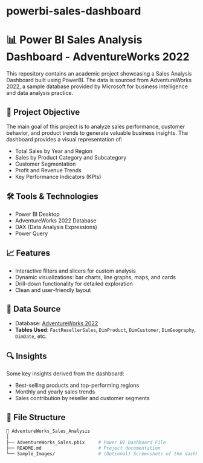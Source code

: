 # powerbi-sales-dashboard
# 📊 Power BI Sales Analysis Dashboard - AdventureWorks 2022

This repository contains an academic project showcasing a Sales Analysis Dashboard built using PowerBI. The data is sourced from AdventureWorks 2022, a sample database provided by Microsoft for business intelligence and data analysis practice.

## 📌 Project Objective

The main goal of this project is to analyze sales performance, customer behavior, and product trends to generate valuable business insights. The dashboard provides a visual representation of:

- Total Sales by Year and Region
- Sales by Product Category and Subcategory
- Customer Segmentation
- Profit and Revenue Trends
- Key Performance Indicators (KPIs)

## 🛠 Tools & Technologies

- Power BI Desktop
- AdventureWorks 2022 Database
- DAX (Data Analysis Expressions)
- Power Query

## 📈 Features

- Interactive filters and slicers for custom analysis
- Dynamic visualizations: bar charts, line graphs, maps, and cards
- Drill-down functionality for detailed exploration
- Clean and user-friendly layout

## 🧩 Data Source

- Database: [AdventureWorks 2022](https://github.com/microsoft/sql-server-samples/tree/master/samples/databases/adventure-works)
- **Tables Used**: `FactResellerSales`, `DimProduct`, `DimCustomer`, `DimGeography`, `DimDate`, etc.

## 🔍 Insights

Some key insights derived from the dashboard:
- Best-selling products and top-performing regions
- Monthly and yearly sales trends
- Sales contribution by reseller and customer segments

## 📂 File Structure

```bash
📁 AdventureWorks_Sales_Analysis
│
├── AdventureWorks_Sales.pbix     # Power BI Dashboard File
├── README.md                     # Project documentation
└── Sample_Images/                # (Optional) Screenshots of the dashboard
